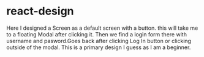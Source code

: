 # react-design
Here I designed a Screen as a default screen with a button. this will take me to a floating Modal after clicking it. Then we find a login form there with username and pasword.Goes back after clicking Log In button or clicking outside of the modal. This is a primary design I guess as I am a beginner.
